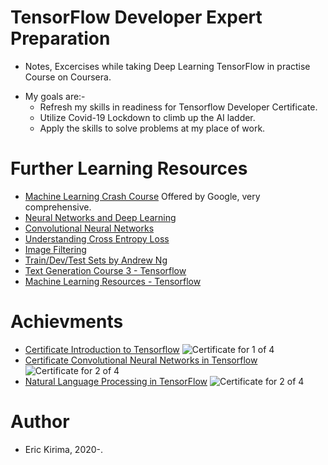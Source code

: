 # TensorFlow Developer Expert Preparation

- Notes, Excercises while taking Deep Learning TensorFlow in practise Course on Coursera.
* My goals are:-
    * Refresh my skills in readiness for Tensorflow Developer Certificate.
    * Utilize Covid-19 Lockdown to climb up the AI ladder.
    * Apply the skills to solve problems at my place of work.

# Further Learning Resources
 * [Machine Learning Crash Course](https://developers.google.com/machine-learning/crash-course) Offered by Google, very comprehensive.
 * [Neural Networks and Deep Learning](https://www.youtube.com/playlist?list=PLkDaE6sCZn6Ec-XTbcX1uRg2_u4xOEky0)
 * [Convolutional Neural Networks](https://www.youtube.com/playlist?list=PLkDaE6sCZn6Gl29AoE31iwdVwSG-KnDzF)
 * [Understanding Cross Entropy Loss](https://gombru.github.io/2018/05/23/cross_entropy_loss/)
 * [Image Filtering](https://lodev.org/cgtutor/filtering.html)
 * [Train/Dev/Test Sets by Andrew Ng](https://www.youtube.com/watch?v=1waHlpKiNyY&list=PLkDaE6sCZn6Hn0vK8co82zjQtt3T2Nkqc)
 * [Text Generation Course 3 - Tensorflow](https://www.tensorflow.org/tutorials/text/text_generation)
 * [Machine Learning Resources - Tensorflow](https://www.tensorflow.org/resources/learn-ml#educational-resources)
 

# Achievments
* [Certificate Introduction to Tensorflow](https://coursera.org/share/9db9ce4cf8560fe388b6eee71a86eec2)
 ![Certificate for 1 of 4](https://coursera-certificate-images.s3.amazonaws.com/25HDLTLAGH8V) 
* [Certificate Convolutional Neural Networks in Tensorflow](https://coursera.org/share/69791674303e876845d3868ab65da54d)
![Certificate for 2 of 4](https://coursera-certificate-images.s3.amazonaws.com/QUKQ3TZFMSAV) 
* [Natural Language Processing in TensorFlow](https://coursera.org/share/a10e51c94316576f188fee3c71b38f15)
![Certificate for 2 of 4](https://coursera-certificate-images.s3.amazonaws.com/AMD9DVLJP5K8) 

# Author
*  Eric Kirima, 2020-. 


